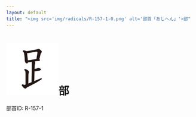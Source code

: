 ```yaml
---
layout: default
title: "<img src='img/radicals/R-157-1-0.png' alt='部首「あしへん」'>部"  # glyphをタイトルに使用
---
```


# <img src='img/radicals/R-157-1-0.png' alt='部首「あしへん」'>部
部首ID: R-157-1
